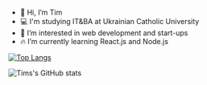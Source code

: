 - 👋 Hi, I’m Tim
- 💻 I'm studying IT&BA at Ukrainian Catholic University
- 👀 I’m interested in web development and start-ups
- 🔥 I’m currently learning React.js and Node.js

[![Top Langs](https://github-readme-stats.vercel.app/api/top-langs/?username=TimKozak&layout=compact&theme=nord)](https://github.com/TimKozak/github-readme-stats)

![Tims's GitHub stats](https://github-readme-stats.vercel.app/api?username=TimKozak&show_icons=true&theme=nord&count_private=true)
